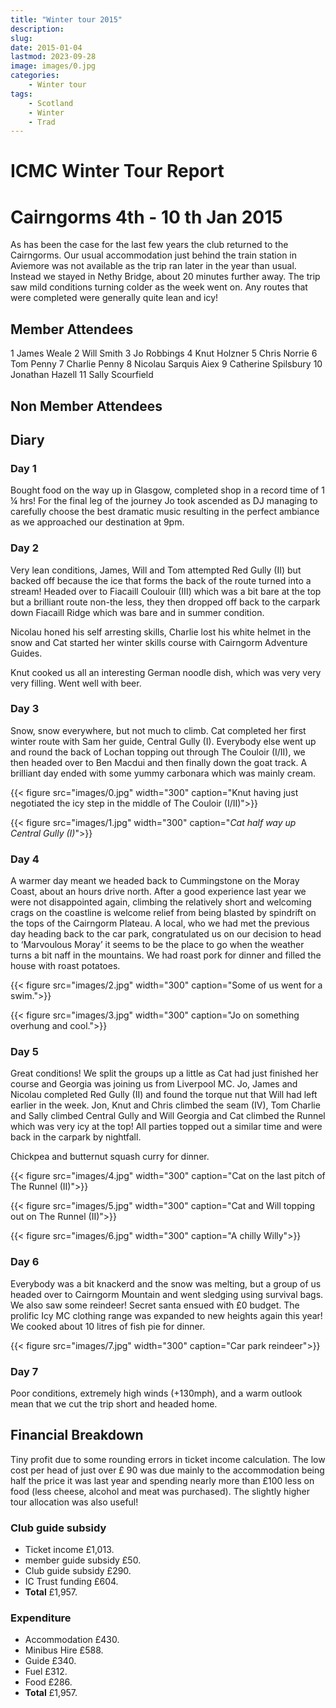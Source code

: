 ```yaml
---
title: "Winter tour 2015"
description: 
slug: 
date: 2015-01-04
lastmod: 2023-09-28
image: images/0.jpg
categories:
    - Winter tour
tags:
    - Scotland
    - Winter
    - Trad
---
```


# ICMC Winter Tour Report

# Cairngorms 4th - 10 th Jan 2015

As has been the case for the last few years the club returned to the Cairngorms. Our usual
accommodation just behind the train station in Aviemore was not available as the trip ran later in the year
than usual. Instead we stayed in Nethy Bridge, about 20 minutes further away. The trip saw mild conditions
turning colder as the week went on. Any routes that were completed were generally quite lean and icy!

## Member Attendees

1 James Weale
2 Will Smith
3 Jo Robbings
4 Knut Holzner
5 Chris Norrie
6 Tom Penny
7 Charlie Penny
8 Nicolau Sarquis Aiex
9 Catherine Spilsbury
10 Jonathan Hazell
11 Sally Scourfield

## Non Member Attendees

## Diary

### Day 1

Bought food on the way up in Glasgow, completed shop in a record time of 1 ¼ hrs! For the final leg
of the journey Jo took ascended as DJ managing to carefully choose the best dramatic music resulting in the
perfect ambiance as we approached our destination at 9pm.

### Day 2

Very lean conditions, James, Will and Tom attempted Red Gully (II) but backed off because the ice
that forms the back of the route turned into a stream! Headed over to Fiacaill Coulouir (III) which was a bit
bare at the top but a brilliant route non-the less, they then dropped off back to the carpark down Fiacaill
Ridge which was bare and in summer condition.

Nicolau honed his self arresting skills, Charlie lost his white helmet in the snow and Cat started her
winter skills course with Cairngorm Adventure Guides.

Knut cooked us all an interesting German noodle dish, which was very very very filling. Went well
with beer.


### Day 3

Snow, snow everywhere, but not much to climb. Cat completed her first winter route with Sam her
guide, Central Gully (I). Everybody else went up and round the back of Lochan topping out through The
Couloir (I/II), we then headed over to Ben Macdui and then finally down the goat track. A brilliant day ended
with some yummy carbonara which was mainly cream.


{{< figure src="images/0.jpg" width="300" caption="Knut having just negotiated the icy step in the middle of The Couloir (I/II)">}}


{{< figure src="images/1.jpg" width="300" caption="_Cat half way up Central Gully (I)_">}}


### Day 4

A warmer day meant we headed back to Cummingstone on the Moray Coast, about an hours drive
north. After a good experience last year we were not disappointed again, climbing the relatively short and
welcoming crags on the coastline is welcome relief from being blasted by spindrift on the tops of the
Cairngorm Plateau. A local, who we had met the previous day heading back to the car park, congratulated us
on our decision to head to ‘Marvoulous Moray’ it seems to be the place to go when the weather turns a bit
naff in the mountains. We had roast pork for dinner and filled the house with roast potatoes.

{{< figure src="images/2.jpg" width="300" caption="Some of us went for a swim.">}}

{{< figure src="images/3.jpg" width="300" caption="Jo on something overhung and cool.">}}


### Day 5

Great conditions! We split the groups up a little as Cat had just finished her course and Georgia was joining us from Liverpool MC. Jo, James and Nicolau completed Red Gully (II) and found the torque nut that Will had left earlier in the week. Jon, Knut and Chris climbed the seam (IV), Tom Charlie and Sally climbed Central Gully and Will Georgia and Cat climbed the Runnel which was very icy at the top! All parties topped out a similar time and were back in the carpark by nightfall.

Chickpea and butternut squash curry for dinner.

{{< figure src="images/4.jpg" width="300" caption="Cat on the last pitch of The Runnel (II)">}}

{{< figure src="images/5.jpg" width="300" caption="Cat and Will topping out on The Runnel (II)">}}

{{< figure src="images/6.jpg" width="300" caption="A chilly Willy">}}

### Day 6

Everybody was a bit knackerd and the snow was melting, but a group of us headed over to
Cairngorm Mountain and went sledging using survival bags. We also saw some reindeer! Secret santa
ensued with £0 budget. The prolific Icy MC clothing range was expanded to new heights again this year! We
cooked about 10 litres of fish pie for dinner.

{{< figure src="images/7.jpg" width="300" caption="Car park reindeer">}}

### Day 7

Poor conditions, extremely high winds (+130mph), and a warm outlook mean that we cut the trip
short and headed home.


## Financial Breakdown

Tiny profit due to some rounding errors in ticket income calculation. The low cost per head of just over £ 90
was due mainly to the accommodation being half the price it was last year and spending nearly more than
£100 less on food (less cheese, alcohol and meat was purchased). The slightly higher tour allocation was also
useful!


### Club guide subsidy
- Ticket income £1,013.
- member guide subsidy £50.
- Club guide subsidy £290.
- IC Trust funding £604.
- **Total** £1,957.

### Expenditure
- Accommodation £430.
- Minibus Hire £588.
- Guide £340.
- Fuel £312.
- Food £286.
- **Total** £1,957.



